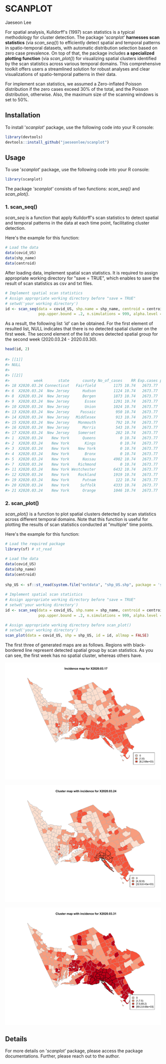 # SCANPLOT

Jaeseon Lee

For spatial analysis, Kulldorff's (1997) scan statistics is a typical methodology for cluster detection. The package '*scanplot*' **harnesses scan statistics** (via *scan_seq()*) to efficiently detect spatial and temporal patterns in spatio-temporal datasets, with automatic distribution selection based on zero case prevalence. On top of that, the package includes **a specialized plotting function** (via *scan_plot()*) for visualizing spatial clusters identified by the scan statistics across various temporal domains. This comprehensive toolkit offers users a streamlined solution for robust analyses and clear visualizations of spatio-temporal patterns in their data.

For implement scan statistics, we assumed a Zero-inflated Poisson distribution if the zero cases exceed 30% of the total, and the Poisson distribution, otherwise. Also, the maximum size of the scanning windows is set to 50%.

## Installation

To install '*scanplot*' package, use the following code into your R console:

``` r
library(devtools)
devtools::install_github("jaeseonlee/scanplot")
```

## Usage

To use '*scanplot*' package, use the following code into your R console:

``` r
library(scanplot)
```

The package *'scanplot'* consists of two functions: *scan_seq()* and *scan_plot()*.

### 1. scan_seq()

*scan_seq* is a function that apply Kulldorff's scan statistics to detect spatial and temporal patterns in the data at each time point, facilitating cluster detection.

Here's the example for this function:

``` r
# Load the data
data(covid_US)
data(shp_name)
data(centroid)
```

After loading data, implement spatial scan statistics. It is required to assign appropriate working directory for "save = TRUE", which enables to save the result of scan statistics as csv and txt files.

``` r
# Implement spatial scan statistics
# Assign appropriate working directory before "save = TRUE"
# setwd('your working directory')
id <- scan_seq(data = covid_US, shp.name = shp_name, centroid = centroid,
               pop.upper.bound = .2, n.simulations = 999, alpha.level = .05, save = FALSE)
```

As a result, the following list *'id'* can be obtained. For the first element of resulted list, NULL indicates that there is no detected spatial cluster on the first week. The second element of the list shows detected spatial group for the second week (2020.03.24 - 2020.03.30).

``` r
head(id, 2)

#> [[1]]
#> NULL
#> 
#> [[2]]
#>           week       state      county No_of_cases    RR Exp.cases pvalue total cluster.cases percent shp.order
#> 18 X2020.03.24 Connecticut   Fairfield        1175 10.74   2673.77  0.001 43035         28721   66.74        44
#> 6  X2020.03.24  New Jersey      Hudson        1124 10.74   2673.77  0.001 43035         28721   66.74        94
#> 8  X2020.03.24  New Jersey      Bergen        1873 10.74   2673.77  0.001 43035         28721   66.74        81
#> 9  X2020.03.24  New Jersey       Essex        1291 10.74   2673.77  0.001 43035         28721   66.74        89
#> 10 X2020.03.24  New Jersey       Union        1024 10.74   2673.77  0.001 43035         28721   66.74       104
#> 13 X2020.03.24  New Jersey     Passaic         950 10.74   2673.77  0.001 43035         28721   66.74        73
#> 14 X2020.03.24  New Jersey   Middlesex         913 10.74   2673.77  0.001 43035         28721   66.74       113
#> 15 X2020.03.24  New Jersey    Monmouth         792 10.74   2673.77  0.001 43035         28721   66.74       116
#> 16 X2020.03.24  New Jersey      Morris         543 10.74   2673.77  0.001 43035         28721   66.74        83
#> 17 X2020.03.24  New Jersey    Somerset         282 10.74   2673.77  0.001 43035         28721   66.74        99
#> 1  X2020.03.24    New York      Queens           0 10.74   2673.77  0.001 43035         28721   66.74        95
#> 2  X2020.03.24    New York       Kings           0 10.74   2673.77  0.001 43035         28721   66.74       102
#> 3  X2020.03.24    New York    New York           0 10.74   2673.77  0.001 43035         28721   66.74        91
#> 4  X2020.03.24    New York       Bronx           0 10.74   2673.77  0.001 43035         28721   66.74        86
#> 5  X2020.03.24    New York      Nassau        4902 10.74   2673.77  0.001 43035         28721   66.74        88
#> 7  X2020.03.24    New York    Richmond           0 10.74   2673.77  0.001 43035         28721   66.74       110
#> 11 X2020.03.24    New York Westchester        6432 10.74   2673.77  0.001 43035         28721   66.74        66
#> 12 X2020.03.24    New York    Rockland        1919 10.74   2673.77  0.001 43035         28721   66.74        68
#> 19 X2020.03.24    New York      Putnam         122 10.74   2673.77  0.001 43035         28721   66.74        58
#> 20 X2020.03.24    New York     Suffolk        4333 10.74   2673.77  0.001 43035         28721   66.74        98
#> 21 X2020.03.24    New York      Orange        1046 10.74   2673.77  0.001 43035         28721   66.74        50
```

### 2. scan_plot()

*scan_plot()* is a function to plot spatial clusters detected by scan statistics across different temporal domains. Note that this function is useful for plotting the results of scan statistics conducted at "multiple" time points.

Here's the example for this function:

``` r
# Load the required package
library(sf) # st_read
```

``` r
# Load the data
data(covid_US)
data(shp_name)
data(centroid)

shp_US <- sf::st_read(system.file("extdata", "shp_US.shp", package = 'scanplot'))
```

``` r
# Implement spatial scan statistics
# Assign appropriate working directory before "save = TRUE"
# setwd('your working directory')
id <- scan_seq(data = covid_US, shp.name = shp_name, centroid = centroid,
               pop.upper.bound = .2, n.simulations = 999, alpha.level = .05, save = FALSE)
```

``` r
# Assign appropriate working directory before scan_plot()
# setwd('your working directory')
scan_plot(data = covid_US, shp = shp_US, id = id, allmap = FALSE)
```

The first three of generated maps are as follows. Regions with black-bordered line represent detected spatial group by scan statistics. As you can see, the first week has no spatial cluster, whereas others have.

![](images/cluster_X2020.03.17.jpeg)

![](images/cluster_X2020.03.24.jpeg)

![](images/cluster_X2020.03.31.jpeg)

## Details

For more details on '*scanplot'* package, please access the package documentations. Further, please reach out to the author.
